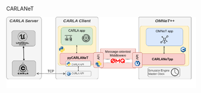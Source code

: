 CARLANeT


![Alt text](https://github.com/carlanet/.github/blob/main/images/carlanet_structure.png)
